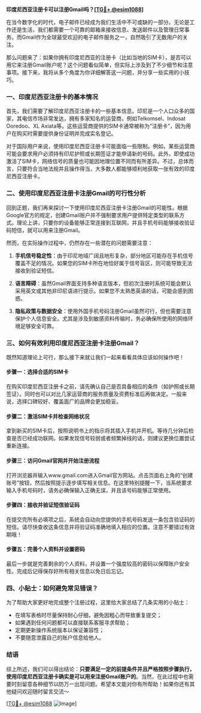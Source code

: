 **印度尼西亚注册卡可以注册Gmail吗？[[TG💪+ @esim1088](https://t.me/s/esim1088)]**

在当今数字化的时代，电子邮件已经成为我们生活中不可或缺的一部分。无论是工作还是生活，我们都需要一个可靠的邮箱来接收信息、发送邮件以及管理日常事务。而Gmail作为全球最受欢迎的电子邮件服务之一，自然吸引了无数用户的关注。

那么问题来了：如果你拥有印度尼西亚的注册卡（比如当地的SIM卡），是否可以用它来注册Gmail账户呢？这个问题看似简单，但实际上涉及到了不少细节和注意事项。接下来，我将从多个角度为你详细解答这一问题，并分享一些实用的小技巧。

### 一、印度尼西亚注册卡的基本情况

首先，我们需要了解印度尼西亚注册卡的一些基本信息。印尼是一个人口众多的国家，其电信市场非常发达，拥有多家知名的运营商，例如Telkomsel、Indosat Ooredoo、XL Axiata等。这些运营商提供的SIM卡通常被称为“注册卡”，因为用户在购买时需要提供身份证明并完成实名登记。

对于国际用户来说，使用印度尼西亚注册卡可能面临一些限制。例如，某些运营商可能会要求用户必须持有印尼护照或长期签证才能申请新的号码。此外，即使成功激活了SIM卡，网络信号的质量也可能因地理位置不同而有所差异。不过，总体而言，只要符合当地法规并且操作得当，大多数人都能够顺利地获取一张有效的印度尼西亚注册卡。

### 二、使用印度尼西亚注册卡注册Gmail的可行性分析

回到正题，我们再来探讨一下使用印度尼西亚注册卡注册Gmail的可能性。根据Google官方的规定，创建Gmail账户并不强制要求用户提供特定类型的联系方式。理论上讲，只要你的设备能够正常连接到互联网，并且手机号码能够接收验证码短信，就可以用来注册Gmail。

然而，在实际操作过程中，仍然存在一些潜在的问题需要注意：

1. **手机信号稳定性**：由于印尼地域广阔且地形复杂，部分地区可能存在手机信号覆盖不足的情况。如果您的SIM卡所在地恰好属于信号盲区，则可能导致无法接收到验证短信。
   
2. **语言障碍**：虽然Gmail界面支持多种语言版本，但初次注册时系统可能会默认采用英文或其他非印尼语进行提示。如果您不太熟悉英语的话，可能会感到困惑。
   
3. **隐私政策与数据安全**：使用外国手机号码注册Gmail虽然可行，但也需要注意保护个人信息安全。尤其是涉及到敏感资料传输时，务必确保所使用的网络环境足够安全可靠。

### 三、如何有效利用印度尼西亚注册卡注册Gmail？

既然知道理论上可行，那么接下来就让我们一起来看看具体应该如何操作吧！

#### 步骤一：选择合适的SIM卡
在购买印度尼西亚注册卡之前，请先确认自己是否具备相应的条件（如护照或长期签证）。同时也可以对比几家运营商的服务质量及资费标准后再做决定。一般来说，选择口碑较好、覆盖面广的品牌会更加稳妥。

#### 步骤二：激活SIM卡并检查网络状况
拿到新买的SIM卡后，按照说明书上的指示将其插入手机并开机。等待几分钟后检查是否已经成功联网。如果发现信号较弱或者频繁掉线的话，则建议更换位置尝试重新连接。

#### 步骤三：访问Gmail官网并开始注册流程
打开浏览器并输入www.gmail.com进入Gmail官方网站。点击页面右上角的“创建账号”按钮，然后按照提示逐步填写相关信息。在这里特别提醒一下，当系统要求输入手机号码时，请务必确保输入正确无误，并且该号码能够正常使用。

#### 步骤四：接收并验证短信验证码
在提交完所有必填项之后，系统会自动向您提供的手机号码发送一条包含验证码的短信。请尽快查收这条信息并将验证码准确地填入相应的位置。注意不要错过有效期哦！

#### 步骤五：完善个人资料并设置密码
最后一步就是完善剩余的个人资料，并设置一个强度较高的密码以保障账户安全性。完成后记得保存好所有相关信息以免日后忘记。

### 四、小贴士：如何避免常见错误？

为了帮助大家更好地完成整个注册过程，这里给大家总结了几条实用的小贴士：
- 在填写表格时尽量保持耐心仔细，避免因粗心而导致重复提交；
- 如果遇到任何问题都可以直接联系客服寻求帮助；
- 定期更新操作系统版本以保证兼容性；
- 不要随意泄露自己的账户信息给他人。

### 结语

综上所述，我们可以得出结论：**只要满足一定的前提条件并且严格按照步骤执行，使用印度尼西亚注册卡确实是可以用来注册Gmail账户的**。当然，在此过程中也需要时刻留意各种细节以防万一出现问题。希望本文能对你有所帮助！如果你还有其他疑问欢迎随时留言交流～

[[TG💪+ @esim1088](https://t.me/s/esim1088) ![Image](https://i.postimg.cc/4NQfJmqS/Snipaste-2025-05-13-00-14-12.png)]